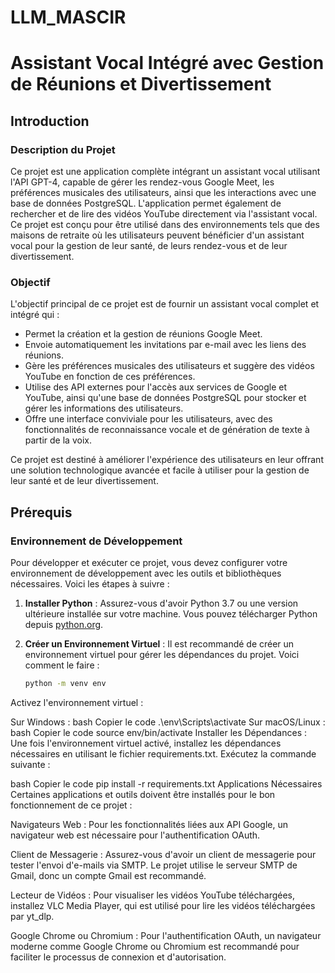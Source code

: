 # LLM_MASCIR
# Assistant Vocal Intégré avec Gestion de Réunions et Divertissement

## Introduction

### Description du Projet

Ce projet est une application complète intégrant un assistant vocal utilisant l'API GPT-4, capable de gérer les rendez-vous Google Meet, les préférences musicales des utilisateurs, ainsi que les interactions avec une base de données PostgreSQL. L'application permet également de rechercher et de lire des vidéos YouTube directement via l'assistant vocal. Ce projet est conçu pour être utilisé dans des environnements tels que des maisons de retraite où les utilisateurs peuvent bénéficier d'un assistant vocal pour la gestion de leur santé, de leurs rendez-vous et de leur divertissement.

### Objectif

L'objectif principal de ce projet est de fournir un assistant vocal complet et intégré qui :

- Permet la création et la gestion de réunions Google Meet.
- Envoie automatiquement les invitations par e-mail avec les liens des réunions.
- Gère les préférences musicales des utilisateurs et suggère des vidéos YouTube en fonction de ces préférences.
- Utilise des API externes pour l'accès aux services de Google et YouTube, ainsi qu'une base de données PostgreSQL pour stocker et gérer les informations des utilisateurs.
- Offre une interface conviviale pour les utilisateurs, avec des fonctionnalités de reconnaissance vocale et de génération de texte à partir de la voix.

Ce projet est destiné à améliorer l'expérience des utilisateurs en leur offrant une solution technologique avancée et facile à utiliser pour la gestion de leur santé et de leur divertissement.


## Prérequis

### Environnement de Développement

Pour développer et exécuter ce projet, vous devez configurer votre environnement de développement avec les outils et bibliothèques nécessaires. Voici les étapes à suivre :

1. **Installer Python** : Assurez-vous d'avoir Python 3.7 ou une version ultérieure installée sur votre machine. Vous pouvez télécharger Python depuis [python.org](https://www.python.org/downloads/).

2. **Créer un Environnement Virtuel** : Il est recommandé de créer un environnement virtuel pour gérer les dépendances du projet. Voici comment le faire :
   
   ```bash
   python -m venv env
Activez l'environnement virtuel :

Sur Windows :
bash
Copier le code
.\env\Scripts\activate
Sur macOS/Linux :
bash
Copier le code
source env/bin/activate
Installer les Dépendances : Une fois l'environnement virtuel activé, installez les dépendances nécessaires en utilisant le fichier requirements.txt. Exécutez la commande suivante :

bash
Copier le code
pip install -r requirements.txt
Applications Nécessaires
Certaines applications et outils doivent être installés pour le bon fonctionnement de ce projet :

Navigateurs Web : Pour les fonctionnalités liées aux API Google, un navigateur web est nécessaire pour l'authentification OAuth.

Client de Messagerie : Assurez-vous d'avoir un client de messagerie pour tester l'envoi d'e-mails via SMTP. Le projet utilise le serveur SMTP de Gmail, donc un compte Gmail est recommandé.

Lecteur de Vidéos : Pour visualiser les vidéos YouTube téléchargées, installez VLC Media Player, qui est utilisé pour lire les vidéos téléchargées par yt_dlp.

Google Chrome ou Chromium : Pour l'authentification OAuth, un navigateur moderne comme Google Chrome ou Chromium est recommandé pour faciliter le processus de connexion et d'autorisation.
